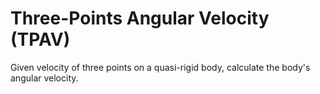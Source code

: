 # Three-Points Angular Velocity (TPAV)

Given velocity of three points on a quasi-rigid body, calculate the body's angular velocity.
